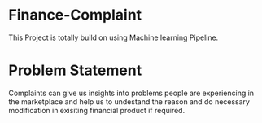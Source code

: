 # Finance-Complaint
This Project is totally build on using Machine learning Pipeline.
# Problem Statement
Complaints can give us insights into problems people are experiencing in the marketplace and help us to undestand the reason and do necessary modification in exisiting financial product if required.
